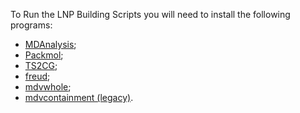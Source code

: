 To Run the LNP Building Scripts you will need to install the following programs:

- [MDAnalysis](https://www.mdanalysis.org/);
- [Packmol](https://m3g.github.io/packmol/);
- [TS2CG](https://github.com/marrink-lab/TS2CG);
- [freud](https://freud.readthedocs.io/en/stable/gettingstarted/introduction.html);
- [mdvwhole](https://github.com/BartBruininks/mdvwhole);
- [mdvcontainment (legacy)](https://github.com/BartBruininks/mdvcontainment/releases/tag/legacy).
